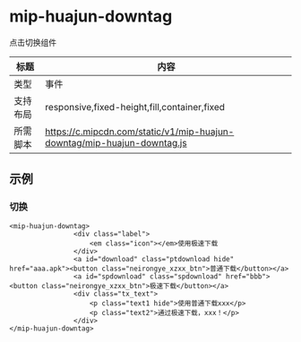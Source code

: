# mip-huajun-downtag

点击切换组件

标题|内容
----|----
类型|事件
支持布局| responsive,fixed-height,fill,container,fixed
所需脚本|https://c.mipcdn.com/static/v1/mip-huajun-downtag/mip-huajun-downtag.js

## 示例

### 切换

```
<mip-huajun-downtag>
                <div class="label">
                    <em class="icon"></em>使用极速下载                
                </div>
                <a id="download" class="ptdownload hide" href="aaa.apk"><button class="neirongye_xzxx_btn">普通下载</button></a>                
                <a id="spdownload" class="spdownload" href="bbb"><button class="neirongye_xzxx_btn">极速下载</button></a>
                <div class="tx_text">
                    <p class="text1 hide">使用普通下载xxx</p>
                    <p class="text2">通过极速下载，xxx！</p>
                </div>
</mip-huajun-downtag>



